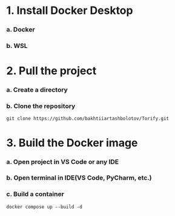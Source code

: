# 1. Install Docker Desktop
### a. Docker
### b. WSL
# 2. Pull the project
### a. Create a directory
### b. Clone the repository
```
git clone https://github.com/bakhtiiartashbolotov/Torify.git
```
# 3. Build the Docker image
### a. Open project in VS Code or any IDE
### b. Open terminal in IDE(VS Code, PyCharm, etc.)
### c. Build a container
```
docker compose up --build -d
```
